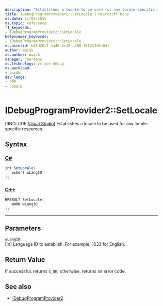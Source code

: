 ```yaml
---
description: "Establishes a locale to be used for any locale-specific resources."
title: IDebugProgramProvider2::SetLocale | Microsoft Docs
ms.date: 11/04/2016
ms.topic: reference
f1_keywords:
- IDebugProgramProvider2::SetLocale
helpviewer_keywords:
- IDebugProgramProvider2::SetLocale
ms.assetid: b41d20a7-ba40-4c42-a450-16f413d6a04f
author: maiak
ms.author: maiak
manager: jmartens
ms.technology: vs-ide-debug
ms.workload:
- vssdk
dev_langs:
- CPP
- CSharp
---
```

# IDebugProgramProvider2::SetLocale

 [!INCLUDE [Visual Studio](~/includes/applies-to-version/vs-windows-only.md)]
Establishes a locale to be used for any locale-specific resources.

## Syntax

### [C#](#tab/csharp)
```csharp
int SetLocale(
   ushort wLangID
);
```
### [C++](#tab/cpp)
```cpp
HRESULT SetLocale(
   WORD wLangID
);
```
---

## Parameters
`wLangID`\
[in] Language ID to establish. For example, 1033 for English.

## Return Value
 If successful, returns `S_OK`; otherwise, returns an error code.

## See also
- [IDebugProgramProvider2](../../../extensibility/debugger/reference/idebugprogramprovider2.md)
